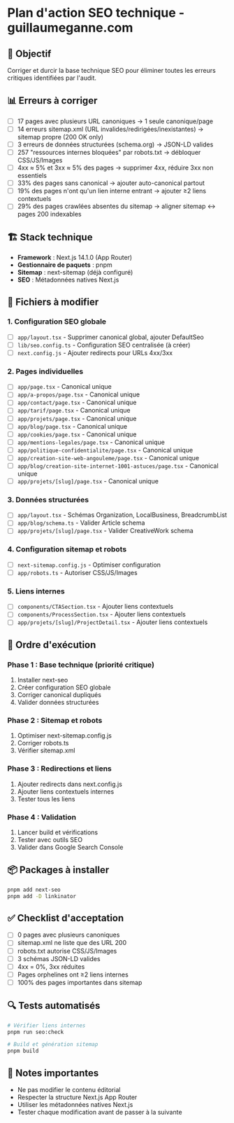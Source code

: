 # Plan d'action SEO technique - guillaumeganne.com

## 🎯 Objectif

Corriger et durcir la base technique SEO pour éliminer toutes les erreurs critiques identifiées par l'audit.

## 📊 Erreurs à corriger

- [ ] 17 pages avec plusieurs URL canoniques → 1 seule canonique/page
- [ ] 14 erreurs sitemap.xml (URL invalides/redirigées/inexistantes) → sitemap propre (200 OK only)
- [ ] 3 erreurs de données structurées (schema.org) → JSON-LD valides
- [ ] 257 "ressources internes bloquées" par robots.txt → débloquer CSS/JS/Images
- [ ] 4xx ≈ 5% et 3xx ≈ 5% des pages → supprimer 4xx, réduire 3xx non essentiels
- [ ] 33% des pages sans canonical → ajouter auto-canonical partout
- [ ] 19% des pages n'ont qu'un lien interne entrant → ajouter ≥2 liens contextuels
- [ ] 29% des pages crawlées absentes du sitemap → aligner sitemap ↔ pages 200 indexables

## 🏗️ Stack technique

- **Framework** : Next.js 14.1.0 (App Router)
- **Gestionnaire de paquets** : pnpm
- **Sitemap** : next-sitemap (déjà configuré)
- **SEO** : Métadonnées natives Next.js

## 📁 Fichiers à modifier

### 1. Configuration SEO globale

- [ ] `app/layout.tsx` - Supprimer canonical global, ajouter DefaultSeo
- [ ] `lib/seo.config.ts` - Configuration SEO centralisée (à créer)
- [ ] `next.config.js` - Ajouter redirects pour URLs 4xx/3xx

### 2. Pages individuelles

- [ ] `app/page.tsx` - Canonical unique
- [ ] `app/a-propos/page.tsx` - Canonical unique
- [ ] `app/contact/page.tsx` - Canonical unique
- [ ] `app/tarif/page.tsx` - Canonical unique
- [ ] `app/projets/page.tsx` - Canonical unique
- [ ] `app/blog/page.tsx` - Canonical unique
- [ ] `app/cookies/page.tsx` - Canonical unique
- [ ] `app/mentions-legales/page.tsx` - Canonical unique
- [ ] `app/politique-confidentialite/page.tsx` - Canonical unique
- [ ] `app/creation-site-web-angouleme/page.tsx` - Canonical unique
- [ ] `app/blog/creation-site-internet-1001-astuces/page.tsx` - Canonical unique
- [ ] `app/projets/[slug]/page.tsx` - Canonical unique

### 3. Données structurées

- [ ] `app/layout.tsx` - Schémas Organization, LocalBusiness, BreadcrumbList
- [ ] `app/blog/schema.ts` - Valider Article schema
- [ ] `app/projets/[slug]/page.tsx` - Valider CreativeWork schema

### 4. Configuration sitemap et robots

- [ ] `next-sitemap.config.js` - Optimiser configuration
- [ ] `app/robots.ts` - Autoriser CSS/JS/Images

### 5. Liens internes

- [ ] `components/CTASection.tsx` - Ajouter liens contextuels
- [ ] `components/ProcessSection.tsx` - Ajouter liens contextuels
- [ ] `app/projets/[slug]/ProjectDetail.tsx` - Ajouter liens contextuels

## 🚀 Ordre d'exécution

### Phase 1 : Base technique (priorité critique)

1. Installer next-seo
2. Créer configuration SEO globale
3. Corriger canonical dupliqués
4. Valider données structurées

### Phase 2 : Sitemap et robots

1. Optimiser next-sitemap.config.js
2. Corriger robots.ts
3. Vérifier sitemap.xml

### Phase 3 : Redirections et liens

1. Ajouter redirects dans next.config.js
2. Ajouter liens contextuels internes
3. Tester tous les liens

### Phase 4 : Validation

1. Lancer build et vérifications
2. Tester avec outils SEO
3. Valider dans Google Search Console

## 📦 Packages à installer

```bash
pnpm add next-seo
pnpm add -D linkinator
```

## ✅ Checklist d'acceptation

- [ ] 0 pages avec plusieurs canoniques
- [ ] sitemap.xml ne liste que des URL 200
- [ ] robots.txt autorise CSS/JS/Images
- [ ] 3 schémas JSON-LD valides
- [ ] 4xx = 0%, 3xx réduites
- [ ] Pages orphelines ont ≥2 liens internes
- [ ] 100% des pages importantes dans sitemap

## 🔍 Tests automatisés

```bash
# Vérifier liens internes
pnpm run seo:check

# Build et génération sitemap
pnpm build
```

## 📝 Notes importantes

- Ne pas modifier le contenu éditorial
- Respecter la structure Next.js App Router
- Utiliser les métadonnées natives Next.js
- Tester chaque modification avant de passer à la suivante
